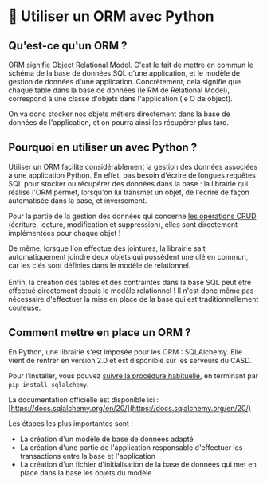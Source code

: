 # 🐍 Utiliser un ORM avec Python



## Qu'est-ce qu'un ORM ?

ORM signifie Object Relational Model. C'est le fait de mettre en commun le schéma de la base de données SQL d'une application, et le modèle de gestion de données d'une application. Concrètement, cela signifie que chaque table dans la base de données (le RM de Relational Model), correspond à une classe d'objets dans l'application (le O de object).

On va donc stocker nos objets métiers directement dans la base de données de l'application, et on pourra ainsi les récupérer plus tard.

## Pourquoi en utiliser un avec Python ?&#x20;

Utiliser un ORM facilite considérablement la gestion des données associées à une application Python. En effet, pas besoin d'écrire de longues requêtes SQL pour stocker ou récupérer des données dans la base : la librairie qui réalise l'ORM permet, lorsqu'on lui transmet un objet, de l'écrire de façon automatisée dans la base, et inversement.&#x20;

Pour la partie de la gestion des données qui concerne [les opérations CRUD](bases.md) (écriture, lecture, modification et suppression),  elles sont directement implémentées pour chaque objet !

De même, lorsque l'on effectue des jointures, la librairie sait automatiquement joindre deux objets qui possèdent une clé en commun, car les clés sont définies dans le modèle de relationnel. \
\
Enfin, la création des tables et des contraintes dans la base SQL peut être effectué directement depuis le modèle relationnel ! Il n'est donc même pas nécessaire d'effectuer la mise en place de la base qui est traditionnellement couteuse.

## Comment mettre en place un ORM ?

En Python, une librairie s'est imposée pour les ORM : SQLAlchemy. Elle vient de rentrer en version 2.0 et est disponible sur les serveurs du CASD.&#x20;

Pour l'installer, vous pouvez [suivre la procédure habituelle](../../paquets/python.md), en terminant par `pip install sqlalchemy`.

La documentation officielle est disponible ici : [https://docs.sqlalchemy.org/en/20/](https://docs.sqlalchemy.org/en/20/)

Les étapes les plus importantes sont :&#x20;

* La création d'un modèle de base de données adapté
* La création d'une partie de l'application responsable d'effectuer les transactions entre la base et l'application
* La création d'un fichier d'initialisation de la base de données qui met en place dans la base les objets du modèle
